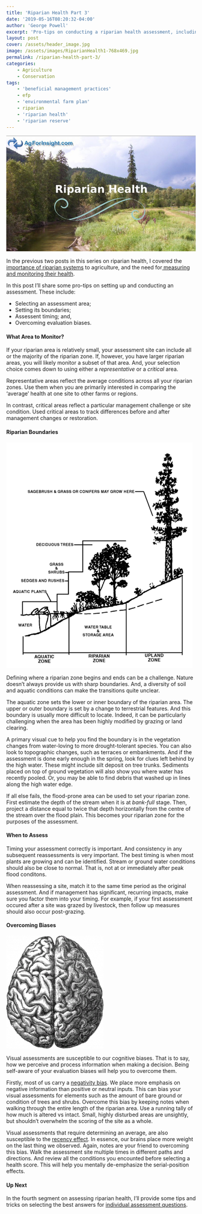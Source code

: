 ```yaml
---
title: 'Riparian Health Part 3'
date: '2019-05-16T08:20:32-04:00'
author: 'George Powell'
excerpt: 'Pro-tips on conducting a riparian health assessment, including: selecting an area to monitor; setting the boundaries; assessent timing; and, overcoming evaluation biases.'
layout: post
cover: /assets/header_image.jpg
image: /assets/images/RiparianHealth1-768x469.jpg
permalink: /riparian-health-part-3/
categories:
    - Agriculture
    - Conservation
tags:
    - 'beneficial management practices'
    - efp
    - 'environmental farm plan'
    - riparian
    - 'riparian health'
    - 'riparian reserve'
---
```

![Riparian Health](/assets/images/RiparianHealth1-768x469.jpg)

In the previous two posts in this series on riparian health, I covered the [importance of riparian systems](https://agforinsight.com/riparian-health-part-1/) to agriculture, and the need for[ measuring and monitoring their health](https://agforinsight.com/riparian-health-part-2/).

In this post I’ll share some pro-tips on setting up and conducting an assessment. These include:

- Selecting an assessment area;
- Setting its boundaries;
- Assessent timing; and,
- Overcoming evaluation biases.

#### What Area to Monitor?

If your riparian area is relatively small, your assessment site can include all or the majority of the riparian zone. If, however, you have larger riparian areas, you will likely monitor a subset of that area. And, your selection choice comes down to using either a *representative* or a *critical* area.

Representative areas reflect the average conditions across all your riparian zones. Use them when you are primarily interested in comparing the ‘average’ health at one site to other farms or regions.

In contrast, critical areas reflect a particular management challenge or site condition. Used critical areas to track differences before and after management changes or restoration.

#### Riparian Boundaries

![Riparian Boundaries](/assets/images/496px-Riparian_zone.gif)

Defining where a riparian zone begins and ends can be a challenge. Nature doesn’t always provide us with sharp boundaries. And, a diversity of soil and aquatic conditions can make the transitions quite unclear.

The aquatic zone sets the lower or inner boundary of the riparian area. The upper or outer boundary is set by a change to terrestrial features. And this boundary is usually more difficult to locate. Indeed, it can be particularly challenging when the area has been highly modified by grazing or land clearing.

A primary visual cue to help you find the boundary is in the vegetation changes from water-loving to more drought-tolerant species. You can also look to topographic changes, such as terraces or embankments. And if the assessment is done early enough in the spring, look for clues left behind by the high water. These might include silt deposit on tree trunks. Sediments placed on top of ground vegetation will also show you where water has recently pooled. Or, you may be able to find debris that washed up in lines along the high water edge.

If all else fails, the flood-prone area can be used to set your riparian zone. First estimate the depth of the stream when it is at *bank-full* stage. Then, project a distance equal to twice that depth horizontally from the centre of the stream over the flood plain. This becomes your riparian zone for the purposes of the assessment.

#### When to Assess

Timing your assessment correctly is important. And consistency in any subsequent reassessments is very important. The best timing is when most plants are growing and can be identified. Stream or ground water conditions should also be close to normal. That is, not at or immediately after peak flood conditons.

When reassessing a site, match it to the same time period as the original assessment. And if management has significant, recurring impacts, make sure you factor them into your timing. For example, if your first assessment occured after a site was grazed by livestock, then follow up measures should also occur post-grazing.

#### Overcoming Biases

![The Fallable Human Brain](/assets/images/Human_brain-259x300.png)

Visual assessments are susceptible to our cognitive biases. That is to say, how we perceive and process information when making a decision. Being self-aware of your evaluation biases will help you to overcome them.

Firstly, most of us carry a [negativity bias](https://en.wikipedia.org/wiki/Negativity_bias). We place more emphasis on negative information than positive or neutral inputs. This can bias your visual assessments for elements such as the amount of bare ground or condition of trees and shrubs. Overcome this bias by keeping notes when walking through the entire length of the riparian area. Use a running tally of how much is altered vs intact. Small, highly disturbed areas are unsightly, but shouldn’t overwhelm the scoring of the site as a whole.

Visual assessments that require determining an average, are also susceptible to the [recency effect](https://en.wikipedia.org/wiki/Serial-position_effect#Recency_effect). In essence, our brains place more weight on the last thing we observed. Again, notes are your friend to overcoming this bias. Walk the assessment site multiple times in different paths and directions. And review all the conditions you encounted before selecting a health score. This will help you mentally de-emphasize the serial-position effects.

#### Up Next

In the fourth segment on assessing riparian health, I’ll provide some tips and tricks on selecting the best answers for [individual assessment questions](http://www.agforinsight.com/riparian-health-part-3/).
